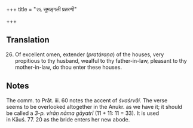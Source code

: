 +++
title = "२६ सुमङ्गली प्रतरणी"

+++
## Translation
26. Of excellent omen, extender (*pratáraṇa*) of the houses, very  
propitious to thy husband, wealful to thy father-in-law, pleasant to thy  
mother-in-law, do thou enter these houses.

## Notes
The comm. to Prāt. iii. 60 notes the accent of *śvaśrvāí*. The verse  
seems to be overlooked altogether in the Anukr. as we have it; it should  
be called a *3-p.* *virāṇ nāma gāyatrī* (11 + 11: 11 = 33). It is used  
in Kāuś. 77. 20 as the bride enters her new abode.
